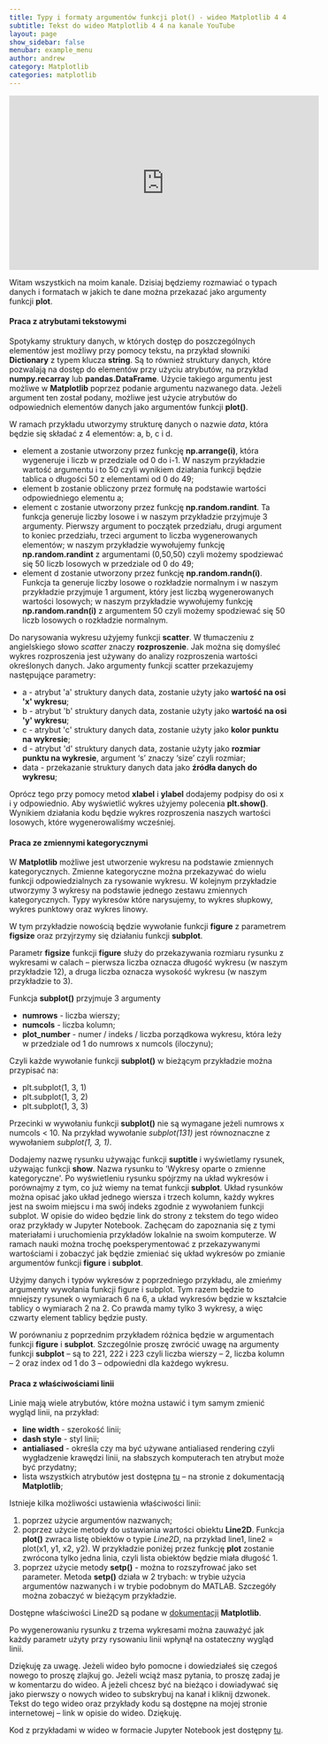 ```yaml
---
title: Typy i formaty argumentów funkcji plot() - wideo Matplotlib 4 4
subtitle: Tekst do wideo Matplotlib 4 4 na kanale YouTube
layout: page
show_sidebar: false
menubar: example_menu
author: andrew
category: Matplotlib
categories: matplotlib
---
```


<center>
<iframe width="560" height="315" src="https://www.youtube.com/embed/tPnA484if_8" frameborder="0" allow="accelerometer; autoplay; encrypted-media; gyroscope; picture-in-picture" allowfullscreen></iframe>
</center>

Witam wszystkich na moim  kanale. Dzisiaj będziemy rozmawiać o typach danych i formatach w jakich te dane można przekazać jako argumenty funkcji **plot**.

#### **Praca z atrybutami tekstowymi**

Spotykamy struktury danych, w których dostęp do poszczególnych elementów jest możliwy przy pomocy tekstu, na przykład słowniki **Dictionary** z typem klucza **string**. Są to również struktury danych, które pozwalają na dostęp do elementów przy użyciu atrybutów, na przykład **numpy.recarray** lub **pandas.DataFrame**. Użycie takiego argumentu jest możliwe w **Matplotlib** poprzez podanie argumentu nazwanego data. Jeżeli argument ten został podany, możliwe jest użycie atrybutów do odpowiednich elementów danych jako argumentów funkcji **plot()**.

W ramach przykładu utworzymy strukturę danych o nazwie _data_, która będzie się składać z 4 elementów: a,  b,  c i d.
-	element a zostanie utworzony przez funkcję **np.arrange(i)**, która wygeneruje i liczb w przedziale od 0 do i-1. W naszym przykładzie wartość argumentu i to 50 czyli wynikiem działania funkcji będzie tablica o długości 50 z elementami od 0 do 49;
-	element b zostanie obliczony przez formułę na podstawie wartości odpowiedniego elementu a;
-	element c zostanie utworzony przez funkcję **np.random.randint**. Ta funkcja generuje liczby losowe i w naszym przykładzie przyjmuje 3 argumenty. Pierwszy argument to początek przedziału, drugi argument to koniec przedziału, trzeci argument to liczba wygenerowanych elementów; w naszym przykładzie wywołujemy funkcję **np.random.randint** z argumentami (0,50,50) czyli możemy spodziewać się 50 liczb losowych w przedziale od 0 do 49;
-	element d zostanie utworzony przez funkcję **np.random.randn(i)**. Funkcja ta generuje liczby losowe o rozkładzie normalnym i w naszym przykładzie przyjmuje 1 argument, który jest liczbą wygenerowanych wartości losowych; w naszym przykładzie wywołujemy funkcję **np.random.randn(i)** z argumentem  50 czyli możemy spodziewać się 50 liczb losowych o rozkładzie normalnym.

Do narysowania wykresu użyjemy funkcji **scatter**. W tłumaczeniu z angielskiego słowo _scatter_ znaczy **rozproszenie**. Jak można się domyśleć wykres rozproszenia jest używany do analizy rozproszenia wartości określonych danych.
Jako argumenty funkcji scatter przekazujemy następujące parametry:
-	a - atrybut 'a' struktury danych data, zostanie użyty jako **wartość na osi 'x' wykresu**;
-	b - atrybut 'b' struktury danych data, zostanie użyty jako **wartość na osi 'y' wykresu**;
-	c - atrybut 'c' struktury danych data, zostanie użyty jako **kolor punktu na wykresie**;
-	d - atrybut 'd' struktury danych data, zostanie użyty jako **rozmiar punktu na wykresie**, argument ‘s’ znaczy ‘size’ czyli rozmiar;
-	data - przekazanie struktury danych data jako **źródła danych do wykresu**;

Oprócz tego przy pomocy metod **xlabel** i **ylabel** dodajemy podpisy do osi x i y odpowiednio. Aby wyświetlić wykres użyjemy polecenia **plt.show()**. Wynikiem działania kodu będzie wykres rozproszenia naszych wartości losowych, które wygenerowaliśmy wcześniej.

#### **Praca ze zmiennymi kategorycznymi**

W **Matplotlib** możliwe jest utworzenie wykresu na podstawie zmiennych kategorycznych. Zmienne kategoryczne można przekazywać do wielu funkcji odpowiedzialnych za rysowanie wykresu. W kolejnym przykładzie utworzymy 3 wykresy na podstawie jednego zestawu zmiennych kategorycznych. Typy wykresów które narysujemy, to wykres słupkowy, wykres punktowy oraz wykres linowy.

W tym przykładzie nowością będzie wywołanie funkcji **figure** z parametrem **figsize** oraz przyjrzymy się działaniu funkcji **subplot**.

Parametr **figsize** funkcji **figure** służy do przekazywania rozmiaru rysunku z wykresami w calach – pierwsza liczba oznacza długość wykresu (w naszym przykładzie 12), a druga liczba oznacza wysokość wykresu (w naszym przykładzie to 3).

Funkcja **subplot()** przyjmuje 3 argumenty
-	**numrows** - liczba wierszy;
-	**numcols** - liczba kolumn;
-	**plot_number** - numer / indeks / liczba porządkowa wykresu, która leży w przedziale od 1 do numrows x numcols (iloczynu);

Czyli każde wywołanie funkcji **subplot()** w bieżącym przykładzie można przypisać na:
-	plt.subplot(1, 3, 1)
-	plt.subplot(1, 3, 2)
-	plt.subplot(1, 3, 3)

Przecinki w wywołaniu funkcji **subplot()** nie są wymagane jeżeli numrows x numcols < 10. Na przykład wywołanie _subplot(131)_ jest równoznaczne z wywołaniem _subplot(1, 3, 1)_.

Dodajemy nazwę rysunku używając funkcji **suptitle** i wyświetlamy rysunek, używając funkcji **show**. Nazwa rysunku to 'Wykresy oparte o zmienne kategoryczne'. Po wyświetleniu rysunku spójrzmy na układ wykresów i porównajmy z tym, co już wiemy na temat funkcji **subplot**. Układ rysunków można opisać jako układ jednego wiersza i trzech kolumn, każdy wykres jest na swoim miejscu i ma swój indeks zgodnie z wywołaniem funkcji subplot. W opisie do wideo będzie link do strony z tekstem do tego wideo oraz przykłady w Jupyter Notebook. Zachęcam do zapoznania się z tymi materiałami i uruchomienia przykładów lokalnie na swoim komputerze. W ramach nauki można trochę poeksperymentować z przekazywanymi wartościami i zobaczyć jak będzie zmieniać się układ wykresów po zmianie argumentów funkcji **figure** i **subplot**.

Użyjmy danych i typów wykresów z poprzedniego przykładu, ale zmieńmy argumenty wywołania funkcji figure i subplot. Tym razem będzie to mniejszy rysunek o wymiarach 6 na 6, a układ wykresów będzie w kształcie tablicy o wymiarach 2 na 2. Co prawda mamy tylko 3 wykresy, a więc czwarty element tablicy będzie pusty.

W porównaniu z poprzednim przykładem różnica będzie w argumentach funkcji **figure** i **subplot**. Szczególnie proszę zwrócić uwagę na argumenty funkcji **subplot** – są to 221, 222 i 223 czyli liczba wierszy – 2, liczba kolumn – 2 oraz index od 1 do 3 – odpowiedni dla każdego wykresu.

#### **Praca z właściwościami linii**

Linie mają wiele atrybutów, które można ustawić i tym samym zmienić wygląd linii, na przykład:
-	**line width** - szerokość linii;
-	**dash style** - styl linii;
-	**antialiased** - określa czy ma być używane antialiased rendering czyli wygładzenie krawędzi linii, na słabszych komputerach ten atrybut może być przydatny;
-	lista wszystkich atrybutów jest dostępna <a href='https://matplotlib.org/3.1.0/api/_as_gen/matplotlib.lines.Line2D.html#matplotlib.lines.Line2D' target='_blank'>tu</a> – na stronie z dokumentacją **Matplotlib**;

Istnieje kilka możliwości ustawienia właściwości linii:
1.	poprzez użycie argumentów nazwanych;
2.	poprzez użycie metody do ustawiania wartości obiektu **Line2D**. Funkcja **plot()** zwraca listę obiektów o typie *Line2D*, na przykład line1, line2 = plot(x1, y1, x2, y2). W przykładzie poniżej przez funkcję **plot** zostanie zwrócona tylko jedna linia, czyli lista obiektów będzie miała długość 1.
3.	poprzez użycie metody **setp()** - można to rozszyfrować jako set parameter. Metoda **setp()** działa w 2 trybach: w trybie użycia argumentów nazwanych i w trybie podobnym do MATLAB. Szczegóły można zobaczyć w bieżącym przykładzie.

Dostępne właściwości Line2D są podane w <a href='https://matplotlib.org/3.1.0/api/_as_gen/matplotlib.lines.Line2D.html#matplotlib.lines.Line2D' target='_blank'>dokumentacji</a> **Matplotlib**.

Po wygenerowaniu rysunku z trzema wykresami można zauważyć jak każdy parametr użyty przy rysowaniu linii wpłynął na ostateczny wygląd linii.

Dziękuję za uwagę. Jeżeli wideo było pomocne i dowiedziałeś się czegoś nowego to proszę zlajkuj go. Jeżeli wciąż masz pytania, to proszę zadaj je w komentarzu do wideo. A jeżeli chcesz być na bieżąco i dowiadywać się jako pierwszy o nowych wideo to subskrybuj na kanał i kliknij dzwonek.
Tekst do tego wideo oraz przykłady kodu są dostępne na mojej stronie internetowej – link w opisie do wideo. Dziękuję.

Kod z przykładami w wideo w formacie Jupyter Notebook jest dostępny <a href="/assets/code/code_script_matplotlib_wideo_4.ipynb" download>tu</a>.